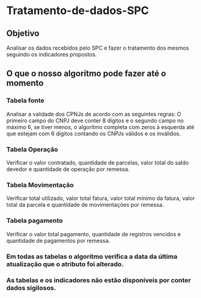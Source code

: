 # Tratamento-de-dados-SPC

## Objetivo

Analisar os dados recebidos pelo SPC e fazer o tratamento dos mesmos seguindo os indicadores propostos.
 
## O que o nosso algorítmo pode fazer até o momento

### Tabela fonte
Analisar a validade dos CPNJs de acordo com as seguintes regras:
O primeiro campo do CNPJ deve conter 8 dígitos e o segundo campo no máximo 6, se tiver menos, o algorítmo completa com zeros à esquerda até que estejam com 6 dígitos contando os CNPJs válidos e os inválidos. 

### Tabela Operação
Verificar o valor contratado, quantidade de parcelas, valor total do saldo devedor e quantidade de operação por remessa.

### Tabela Movimentação
Verificar total utilizado, valor total fatura, valor total mínimo da fatura, valor total da parcela e quantidade de movimentações por remessa.

### Tabela pagamento 
Verificar o valor total pagamento, quantidade de registros vencidos e quantidade de pagamentos por remessa.

### Em todas as tabelas o algorítmo verifica a data da última atualização que o atributo foi alterado.

### As tabelas e os indicadores não estão disponíveis por conter dados sigilosos.
